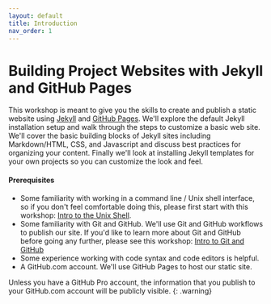 ```yaml
---
layout: default
title: Introduction
nav_order: 1
---
```

# Building Project Websites with Jekyll and GitHub Pages

This workshop is meant to give you the skills to create and publish a static website using [Jekyll](https://jekyllrb.com/) and [GitHub Pages](https://pages.github.com/). We'll explore the default Jekyll installation setup and walk through the steps to customize a basic web site. We'll cover the basic building blocks of Jekyll sites including Markdown/HTML, CSS, and Javascript and discuss best practices for organizing your content. Finally we'll look at installing Jekyll templates for your own projects so you can customize the look and feel.

#### Prerequisites

- Some familiarity with working in a command line / Unix shell interface, so if you don't feel comfortable doing this, please first start with this workshop: [Intro to the Unix Shell](https://ubc-library-rc.github.io/intro-shell/).
- Some familiarity with Git and GitHub. We'll use Git and GitHub workflows to publish our site. If you'd like to learn more about Git and GitHub before going any further, please see this workshop: [Intro to Git and GitHub](https://ubc-library-rc.github.io/intro-git/)
- Some experience working with code syntax and code editors is helpful.
- A GitHub.com account. We'll use GitHub Pages to host our static site.

Unless you have a GitHub Pro account, the information that you publish to your GitHub.com account will be publicly visible. 
{: .warning}
